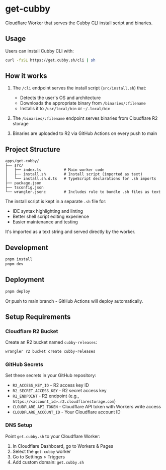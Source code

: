 # get-cubby

Cloudflare Worker that serves the Cubby CLI install script and binaries.

## Usage

Users can install Cubby CLI with:

```bash
curl -fsSL https://get.cubby.sh/cli | sh
```

## How it works

1. The `/cli` endpoint serves the install script (`src/install.sh`) that:
   - Detects the user's OS and architecture
   - Downloads the appropriate binary from `/binaries/:filename`
   - Installs it to `/usr/local/bin` or `~/.local/bin`

2. The `/binaries/:filename` endpoint serves binaries from Cloudflare R2 storage

3. Binaries are uploaded to R2 via GitHub Actions on every push to main

## Project Structure

```
apps/get-cubby/
├── src/
│   ├── index.ts          # Main worker code
│   ├── install.sh        # Install script (imported as text)
│   └── install.sh.d.ts   # TypeScript declarations for .sh imports
├── package.json
├── tsconfig.json
└── wrangler.jsonc        # Includes rule to bundle .sh files as text
```

The install script is kept in a separate `.sh` file for:
- IDE syntax highlighting and linting
- Better shell script editing experience
- Easier maintenance and testing

It's imported as a text string and served directly by the worker.

## Development

```bash
pnpm install
pnpm dev
```

## Deployment

```bash
pnpm deploy
```

Or push to main branch - GitHub Actions will deploy automatically.

## Setup Requirements

### Cloudflare R2 Bucket

Create an R2 bucket named `cubby-releases`:

```bash
wrangler r2 bucket create cubby-releases
```

### GitHub Secrets

Set these secrets in your GitHub repository:

- `R2_ACCESS_KEY_ID` - R2 access key ID
- `R2_SECRET_ACCESS_KEY` - R2 secret access key
- `R2_ENDPOINT` - R2 endpoint (e.g., `https://<account_id>.r2.cloudflarestorage.com`)
- `CLOUDFLARE_API_TOKEN` - Cloudflare API token with Workers write access
- `CLOUDFLARE_ACCOUNT_ID` - Your Cloudflare account ID

### DNS Setup

Point `get.cubby.sh` to your Cloudflare Worker:

1. In Cloudflare Dashboard, go to Workers & Pages
2. Select the `get-cubby` worker
3. Go to Settings > Triggers
4. Add custom domain: `get.cubby.sh`

